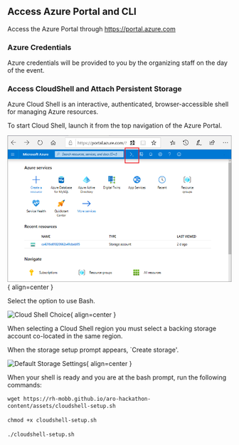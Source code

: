 ## Access Azure Portal and CLI

Access the Azure Portal through <https://portal.azure.com>

### Azure Credentials

Azure credentials will be provided to you by the organizing staff on the day of the event.

### Access CloudShell and Attach Persistent Storage

Azure Cloud Shell is an interactive, authenticated, browser-accessible shell for managing Azure resources.

To start Cloud Shell, launch it from the top navigation of the Azure Portal.

![Azure Portal Cloud Shell](../assets/images/overview-cloudshell-icon.png){ align=center }

Select the option to use Bash.

![Cloud Shell Choice](../assets/images/overview-choices.png){ align=center }

When selecting a Cloud Shell region you must select a backing storage account co-located in the same region.

When the storage setup prompt appears, `Create storage'.

![Default Storage Settings](../assets/images/default-storage.png){ align=center }

When your shell is ready and you are at the bash prompt, run the following commands:

```
wget https://rh-mobb.github.io/aro-hackathon-content/assets/cloudshell-setup.sh

chmod +x cloudshell-setup.sh

./cloudshell-setup.sh
```